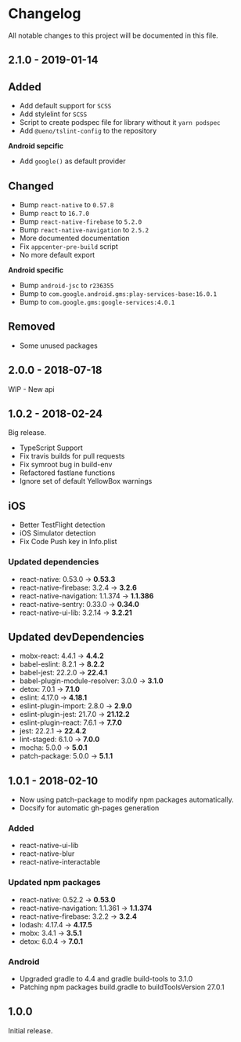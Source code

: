 # Changelog
All notable changes to this project will be documented in this file.

## 2.1.0 - 2019-01-14

## Added

- Add default support for `SCSS`
- Add stylelint for `SCSS`
- Script to create podspec file for library without it `yarn podspec`
- Add `@ueno/tslint-config` to the repository

**Android sepcific**

- Add `google()` as default provider

## Changed

- Bump `react-native` to `0.57.8`
- Bump `react` to `16.7.0`
- Bump `react-native-firebase` to `5.2.0`
- Bump `react-native-navigation` to `2.5.2`
- More documented documentation
- Fix `appcenter-pre-build` script
- No more default export

**Android specific**

- Bump `android-jsc` to `r236355`
- Bump to `com.google.android.gms:play-services-base:16.0.1`
- Bump to `com.google.gms:google-services:4.0.1`

## Removed

- Some unused packages

## 2.0.0 - 2018-07-18

WIP - New api

## 1.0.2 - 2018-02-24

Big release.

- TypeScript Support
- Fix travis builds for pull requests
- Fix symroot bug in build-env
- Refactored fastlane functions
- Ignore set of default YellowBox warnings

## iOS
- Better TestFlight detection
- iOS Simulator detection
- Fix Code Push key in Info.plist

### Updated dependencies
- react-native: 0.53.0 → **0.53.3**
- react-native-firebase: 3.2.4 → **3.2.6**
- react-native-navigation: 1.1.374 → **1.1.386**
- react-native-sentry: 0.33.0 → **0.34.0**
- react-native-ui-lib: 3.2.14 → **3.2.21**

## Updated devDependencies
- mobx-react: 4.4.1 → **4.4.2**
- babel-eslint: 8.2.1 → **8.2.2**
- babel-jest: 22.2.0 → **22.4.1**
- babel-plugin-module-resolver: 3.0.0 → **3.1.0**
- detox: 7.0.1 → **7.1.0**
- eslint: 4.17.0 → **4.18.1**
- eslint-plugin-import: 2.8.0 → **2.9.0**
- eslint-plugin-jest: 21.7.0 → **21.12.2**
- eslint-plugin-react: 7.6.1 → **7.7.0**
- jest: 22.2.1 → **22.4.2**
- lint-staged: 6.1.0 → **7.0.0**
- mocha: 5.0.0 → **5.0.1**
- patch-package: 5.0.0 → **5.1.1**

## 1.0.1 - 2018-02-10

- Now using patch-package to modify npm packages automatically.
- Docsify for automatic gh-pages generation

### Added
- react-native-ui-lib
- react-native-blur
- react-native-interactable

### Updated npm packages
- react-native: 0.52.2 → **0.53.0**
- react-native-navigation: 1.1.361 → **1.1.374**
- react-native-firebase: 3.2.2 → **3.2.4**
- lodash: 4.17.4 → **4.17.5**
- mobx: 3.4.1 → **3.5.1**
- detox: 6.0.4 → **7.0.1**

### Android
- Upgraded gradle to 4.4 and gradle build-tools to 3.1.0
- Patching npm packages build.gradle to buildToolsVersion 27.0.1

## 1.0.0

Initial release.
